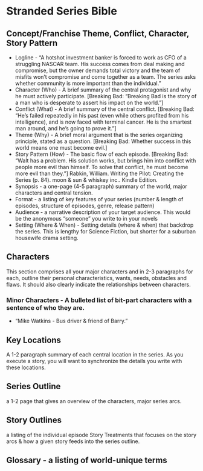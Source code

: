 # Stranded Series Bible

## Concept/Franchise Theme, Conflict, Character, Story Pattern
* Logline - “A hotshot investment banker is forced to work as CFO of a struggling NASCAR team. His success comes from deal making and compromise, but the owner demands total victory and the team of misfits won’t compromise and come together as a team. The series asks whether community is more important than the individual.”
* Character (Who) - A brief summary of the central protagonist and why he must actively participate. [Breaking Bad: “Breaking Bad is the story of a man who is desperate to assert his impact on the world.”]
* Conflict (What) - A brief summary of the central conflict. [Breaking Bad: “He’s failed repeatedly in his past (even while others profited from his intelligence), and is now faced with terminal cancer. He is the smartest man around, and he’s going to prove it.”]
* Theme (Why) - A brief moral argument that is the series organizing principle, stated as a question. [Breaking Bad: Whether success in this world means one must become evil.]
* Story Pattern (How) - The basic flow of each episode. [Breaking Bad: “Walt has a problem. His solution works, but brings him into conflict with people more evil than himself. To solve that conflict, he must become more evil than they.”] Rabkin, William. Writing the Pilot: Creating the Series (p. 84). moon & sun & whiskey inc.. Kindle Edition.
* Synopsis - a one-page (4-5 paragraph) summary of the world, major characters and central tension.
* Format - a listing of key features of your series (number & length of episodes, structure of episodes, genre, release pattern)
* Audience - a narrative description of your target audience. This would be the anonymous “someone” you write to in your novels
* Setting (Where & When) - Setting details (where & when) that backdrop the series. This is lengthy for Science Fiction, but shorter for a suburban housewife drama setting.
## Characters

This section comprises all your major characters and in 2-3 paragraphs for each, outline their personal characteristics, wants, needs, obstacles and flaws. It should also clearly indicate the relationships between characters.

### Minor Characters - A bulleted list of bit-part characters with a sentence of who they are.
* “Mike Watkins - Bus driver & friend of Barry.”

## Key Locations

A 1-2 paragraph summary of each central location in the series. As you execute a story, you will want to synchronize the details you write with these locations.

## Series Outline

a 1-2 page that gives an overview of the characters, major series arcs.

## Story Outlines

a listing of the individual episode Story Treatments that focuses on the story arcs & how a given story feeds into the series outline.

## Glossary - a listing of world-unique terms
